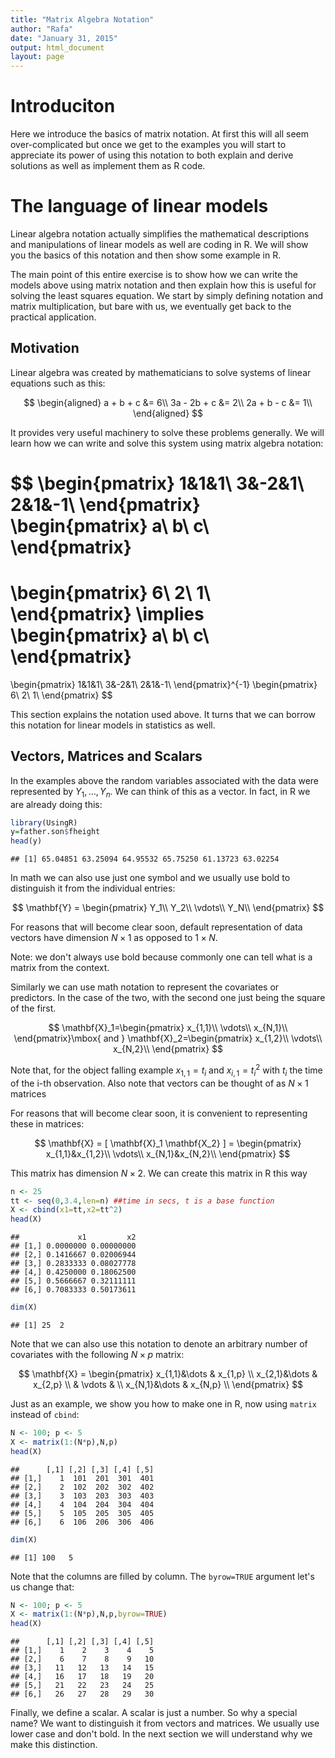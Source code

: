 ```yaml
---
title: "Matrix Algebra Notation"
author: "Rafa"
date: "January 31, 2015"
output: html_document
layout: page
---
```




# Introduciton

Here we introduce the basics of matrix notation. At first this will all seem over-complicated but once we get to the examples you will start to appreciate its power of using this notation to both explain and derive solutions as well as implement them as R code. 

# The language of linear models

Linear algebra notation actually  simplifies the mathematical descriptions and manipulations of linear models as well are coding in R. We will show you the basics of this notation and then show some example in R.

The main point of this entire exercise is to show how we can write the models above using matrix notation and then explain how this is useful for solving the least squares equation. We start by simply defining notation and matrix multiplication, but bare with us, we eventually get back to the practical application.

## Motivation

Linear algebra was created by mathematicians to solve systems of linear equations such as this:

$$
\begin{aligned}
a + b + c &= 6\\
3a - 2b + c &= 2\\
2a + b  - c &= 1\\
\end{aligned}
$$

It provides very useful machinery to solve these problems generally. We will learn how we can write and solve this system using matrix algebra notation:


$$
\begin{pmatrix}
1&1&1\\
3&-2&1\\
2&1&-1\\
\end{pmatrix}
\begin{pmatrix}
a\\
b\\
c\\
\end{pmatrix}
=
\begin{pmatrix}
6\\
2\\
1\\
\end{pmatrix}
\implies
\begin{pmatrix}
a\\
b\\
c\\
\end{pmatrix}
=
\begin{pmatrix}
1&1&1\\
3&-2&1\\
2&1&-1\\
\end{pmatrix}^{-1}
\begin{pmatrix}
6\\
2\\
1\\
\end{pmatrix}
$$

This section explains the notation used above. It turns that we can borrow this notation for linear models in statistics as well.




## Vectors, Matrices and Scalars

In the examples above the random variables associated with the data were represented by $Y_1,\dots,Y_n$. We can think of this as a vector. In fact, in R we are already doing this:


```r
library(UsingR)
y=father.son$fheight
head(y)
```

```
## [1] 65.04851 63.25094 64.95532 65.75250 61.13723 63.02254
```
In math we can also use just one symbol and we usually use bold to distinguish it from the individual entries:

$$ \mathbf{Y} = \begin{pmatrix}
Y_1\\
Y_2\\
\vdots\\
Y_N\\
\end{pmatrix}
$$

For reasons that will become clear soon, default representation of data vectors have dimension $N\times 1$ as opposed to $1 \times N$.

Note: we don't always use bold because commonly one can tell what is a matrix from the context.

Similarly we can use math notation to represent the covariates or predictors. In the case of the two, with the second one just being the square of the first.

$$
\mathbf{X}_1=\begin{pmatrix}
x_{1,1}\\
\vdots\\
x_{N,1}\\
\end{pmatrix}\mbox{ and }
\mathbf{X}_2=\begin{pmatrix}
x_{1,2}\\
\vdots\\
x_{N,2}\\
\end{pmatrix}
$$

Note that, for the object falling example $x_{1,1}= t_i$ and $x_{i,1}=t_i^2$ with $t_i$ the time of the i-th observation. Also note that vectors can be thought of as $N\times 1$ matrices 

For reasons that will become clear soon, it is convenient to representing  these in matrices:

$$
\mathbf{X} = [ \mathbf{X}_1 \mathbf{X_2} ] = \begin{pmatrix}
x_{1,1}&x_{1,2}\\
\vdots\\
x_{N,1}&x_{N,2}\\
\end{pmatrix}
$$

This matrix has dimension $N \times 2$. We can create this matrix in R this way


```r
n <- 25
tt <- seq(0,3.4,len=n) ##time in secs, t is a base function
X <- cbind(x1=tt,x2=tt^2)
head(X)
```

```
##             x1         x2
## [1,] 0.0000000 0.00000000
## [2,] 0.1416667 0.02006944
## [3,] 0.2833333 0.08027778
## [4,] 0.4250000 0.18062500
## [5,] 0.5666667 0.32111111
## [6,] 0.7083333 0.50173611
```

```r
dim(X)
```

```
## [1] 25  2
```

Note that we can also use this notation to denote an arbitrary number of covariates with the following $N\times p$ matrix:

$$
\mathbf{X} = \begin{pmatrix}
  x_{1,1}&\dots & x_{1,p} \\
  x_{2,1}&\dots & x_{2,p} \\
   & \vdots & \\
  x_{N,1}&\dots & x_{N,p} \\
  \end{pmatrix}
$$

Just as an example, we show you how to make one in R, now using `matrix` instead of `cbind`:


```r
N <- 100; p <- 5
X <- matrix(1:(N*p),N,p)
head(X)
```

```
##      [,1] [,2] [,3] [,4] [,5]
## [1,]    1  101  201  301  401
## [2,]    2  102  202  302  402
## [3,]    3  103  203  303  403
## [4,]    4  104  204  304  404
## [5,]    5  105  205  305  405
## [6,]    6  106  206  306  406
```

```r
dim(X)
```

```
## [1] 100   5
```

Note that the columns are filled by column. The `byrow=TRUE` argument let's us change that:


```r
N <- 100; p <- 5
X <- matrix(1:(N*p),N,p,byrow=TRUE)
head(X)
```

```
##      [,1] [,2] [,3] [,4] [,5]
## [1,]    1    2    3    4    5
## [2,]    6    7    8    9   10
## [3,]   11   12   13   14   15
## [4,]   16   17   18   19   20
## [5,]   21   22   23   24   25
## [6,]   26   27   28   29   30
```

Finally, we define a scalar. A scalar is just a number. So why a special name? We want to distinguish it from vectors and matrices. We usually use lower case and don't bold. In the next section we will understand why we make this distinction.





